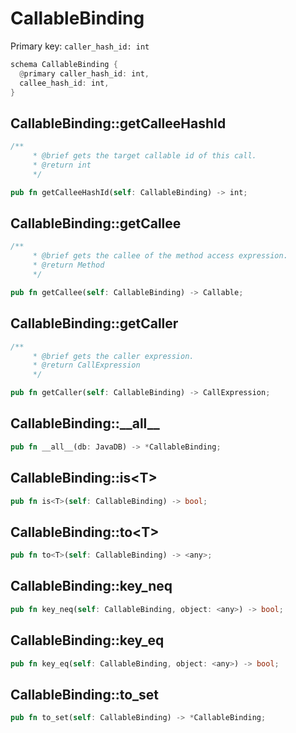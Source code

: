 # CallableBinding

Primary key: `caller_hash_id: int`

```rust
schema CallableBinding {
  @primary caller_hash_id: int,
  callee_hash_id: int,
}
```
## CallableBinding::getCalleeHashId

```rust
/**
     * @brief gets the target callable id of this call.
     * @return int 
     */
```
```rust
pub fn getCalleeHashId(self: CallableBinding) -> int;
```
## CallableBinding::getCallee

```rust
/**
     * @brief gets the callee of the method access expression.
     * @return Method 
     */
```
```rust
pub fn getCallee(self: CallableBinding) -> Callable;
```
## CallableBinding::getCaller

```rust
/**
     * @brief gets the caller expression.
     * @return CallExpression 
     */
```
```rust
pub fn getCaller(self: CallableBinding) -> CallExpression;
```
## CallableBinding::\_\_all\_\_

```rust
pub fn __all__(db: JavaDB) -> *CallableBinding;
```
## CallableBinding::is\<T\>

```rust
pub fn is<T>(self: CallableBinding) -> bool;
```
## CallableBinding::to\<T\>

```rust
pub fn to<T>(self: CallableBinding) -> <any>;
```
## CallableBinding::key\_neq

```rust
pub fn key_neq(self: CallableBinding, object: <any>) -> bool;
```
## CallableBinding::key\_eq

```rust
pub fn key_eq(self: CallableBinding, object: <any>) -> bool;
```
## CallableBinding::to\_set

```rust
pub fn to_set(self: CallableBinding) -> *CallableBinding;
```
